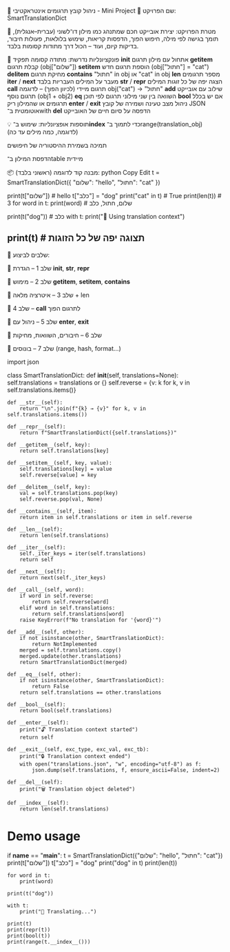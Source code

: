 🚀 ניהול קובץ תרגומים אינטראקטיבי - Mini Project
📘 שם הפרויקט:
SmartTranslationDict

🎯 מטרת הפרויקט:
יצירת אובייקט חכם שמתנהג כמו מילון דו־לשוני (עברית–אנגלית), תומך בגישה לפי מילה, חיפוש הפוך, הדפסות קריאות, שימוש בלולאות, פעולות חיבור, בדיקות קיום, ועוד – הכול דרך מתודות קסומות בלבד.

🔹 פונקציונליות נדרשת:
מתודה קסומה	תפקיד
__init__	אתחול עם מילון תרגום
__getitem__	קבלת תרגום (obj["שלום"])
__setitem__	הוספת תרגום חדש (obj["חתול"] = "cat")
__delitem__	מחיקת תרגום
__contains__	"חתול" in obj או "cat" in obj
__len__	מספר תרגומים
__iter__ / __next__	מעבר על המילים העבריות בלבד
__str__ / __repr__	הצגה יפה של כל זוגות המילים
__call__	תרגום מיידי (לכיוון הפוך) – לדוגמה obj("cat") → "חתול"
__add__	שילוב עם אובייקט תרגום נוסף (obj1 + obj2)
__eq__	השוואה בין שני מילוני תרגום לפי תוכן
__bool__	אם יש בכלל תרגומים או שהמילון ריק
__enter__ / __exit__	ניהול מצב טעינה ושמירה של קובץ JSON אוטומטית ב־with
__del__	הדפסה על סיום חיים של האובייקט

💡 תוספות אופציונליות:
שימוש ב־__index__ כדי לתמוך ב־range(translation_obj) (לדוגמה, כמה מילים עד כה)

תמיכה בשמירת ההיסטוריה של חיפושים

הדפסת המילון ב־table מיידית

📦 מבנה קוד לדוגמה (ראשוני בלבד):
python
Copy
Edit
t = SmartTranslationDict({
    "שלום": "hello",
    "חתול": "cat"
})

print(t["שלום"])        # hello
t["כלב"] = "dog"
print("cat" in t)       # True
print(len(t))           # 3
for word in t:
    print(word)         # שלום, חתול, כלב

print(t("dog"))         # כלב
with t:
    print("📝 Using translation context")

print(t)                # תצוגה יפה של כל הזוגות
---
🔧 שלבים לביצוע:

🔢 שלב 1 – הגדרת __init__, __str__, __repr__

🔢 שלב 2 – מימוש __getitem__, __setitem__, __contains__

🔢 שלב 3 – איטרציה מלאה + len

🔢 שלב 4 – __call__ לתרגום הפוך

🔢 שלב 5 – ניהול עם __enter__, __exit__

🔢 שלב 6 – חיבורים, השוואות, מחיקות

🔢 שלב 7 – בונוסים (range, hash, format...)







import json

class SmartTranslationDict:
    def __init__(self, translations=None):
        self.translations = translations or {}
        self.reverse = {v: k for k, v in self.translations.items()}

    def __str__(self):
        return "\n".join(f"{k} → {v}" for k, v in self.translations.items())

    def __repr__(self):
        return f"SmartTranslationDict({self.translations})"

    def __getitem__(self, key):
        return self.translations[key]

    def __setitem__(self, key, value):
        self.translations[key] = value
        self.reverse[value] = key

    def __delitem__(self, key):
        val = self.translations.pop(key)
        self.reverse.pop(val, None)

    def __contains__(self, item):
        return item in self.translations or item in self.reverse

    def __len__(self):
        return len(self.translations)

    def __iter__(self):
        self._iter_keys = iter(self.translations)
        return self

    def __next__(self):
        return next(self._iter_keys)

    def __call__(self, word):
        if word in self.reverse:
            return self.reverse[word]
        elif word in self.translations:
            return self.translations[word]
        raise KeyError(f"No translation for '{word}'")

    def __add__(self, other):
        if not isinstance(other, SmartTranslationDict):
            return NotImplemented
        merged = self.translations.copy()
        merged.update(other.translations)
        return SmartTranslationDict(merged)

    def __eq__(self, other):
        if not isinstance(other, SmartTranslationDict):
            return False
        return self.translations == other.translations

    def __bool__(self):
        return bool(self.translations)

    def __enter__(self):
        print("🔓 Translation context started")
        return self

    def __exit__(self, exc_type, exc_val, exc_tb):
        print("🔒 Translation context ended")
        with open("translations.json", "w", encoding="utf-8") as f:
            json.dump(self.translations, f, ensure_ascii=False, indent=2)

    def __del__(self):
        print("🗑️ Translation object deleted")

    def __index__(self):
        return len(self.translations)

# Demo usage
if __name__ == "__main__":
    t = SmartTranslationDict({"שלום": "hello", "חתול": "cat"})
    print(t["שלום"])
    t["כלב"] = "dog"
    print("dog" in t)
    print(len(t))

    for word in t:
        print(word)

    print(t("dog"))

    with t:
        print("📝 Translating...")

    print(t)
    print(repr(t))
    print(bool(t))
    print(range(t.__index__()))
